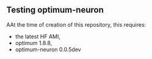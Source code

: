 ## Testing optimum-neuron

AAt the time of creation of this repository, this requires:
- the latest HF AMI,
- optimum 1.8.8,
- optimum-neuron 0.0.5dev